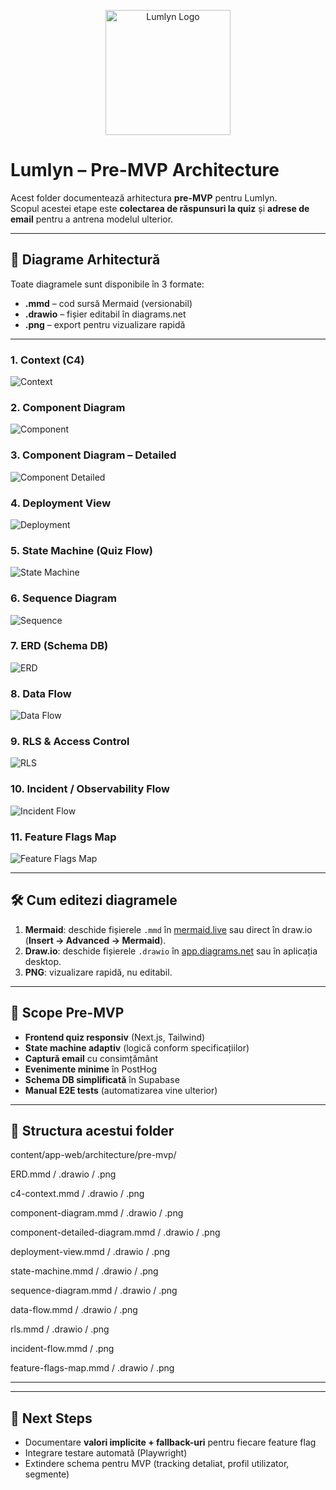 <p align="center">
  <img src="./lumlyn-logo-512.png" alt="Lumlyn Logo" width="200"/>
</p>

# Lumlyn – Pre-MVP Architecture

Acest folder documentează arhitectura **pre-MVP** pentru Lumlyn.  
Scopul acestei etape este **colectarea de răspunsuri la quiz** și **adrese de email** pentru a antrena modelul ulterior.

---

## 📐 Diagrame Arhitectură

Toate diagramele sunt disponibile în 3 formate:  
- **.mmd** – cod sursă Mermaid (versionabil)  
- **.drawio** – fișier editabil în diagrams.net  
- **.png** – export pentru vizualizare rapidă

---

### 1. Context (C4)
![Context](./c4–context.png)

### 2. Component Diagram
![Component](./component-diagram.png)

### 3. Component Diagram – Detailed
![Component Detailed](./component-detailed-diagram.png)

### 4. Deployment View
![Deployment](./deployment-view.png)

### 5. State Machine (Quiz Flow)
![State Machine](./state-machine.png)

### 6. Sequence Diagram
![Sequence](./sequence-diagram.png)

### 7. ERD (Schema DB)
![ERD](./ERD.png)

### 8. Data Flow
![Data Flow](./data-flow.png)

### 9. RLS & Access Control
![RLS](./rls.png)

### 10. Incident / Observability Flow
![Incident Flow](./incident-flow.png)

### 11. Feature Flags Map
![Feature Flags Map](./feature-flags-map.png)

---

## 🛠️ Cum editezi diagramele

1. **Mermaid**: deschide fișierele `.mmd` în [mermaid.live](https://mermaid.live) sau direct în draw.io (**Insert → Advanced → Mermaid**).  
2. **Draw.io**: deschide fișierele `.drawio` în [app.diagrams.net](https://app.diagrams.net/) sau în aplicația desktop.  
3. **PNG**: vizualizare rapidă, nu editabil.  

---

## 🎯 Scope Pre-MVP
- **Frontend quiz responsiv** (Next.js, Tailwind)  
- **State machine adaptiv** (logică conform specificațiilor)  
- **Captură email** cu consimțământ  
- **Evenimente minime** în PostHog  
- **Schema DB simplificată** în Supabase  
- **Manual E2E tests** (automatizarea vine ulterior)  

---

## 📂 Structura acestui folder

content/app-web/architecture/pre-mvp/

ERD.mmd / .drawio / .png

c4-context.mmd / .drawio / .png

component-diagram.mmd / .drawio / .png

component-detailed-diagram.mmd / .drawio / .png

deployment-view.mmd / .drawio / .png

state-machine.mmd / .drawio / .png

sequence-diagram.mmd / .drawio / .png

data-flow.mmd / .drawio / .png

rls.mmd / .drawio / .png

incident-flow.mmd / .png

feature-flags-map.mmd / .drawio / .png


---


---

## 🔮 Next Steps
- Documentare **valori implicite + fallback-uri** pentru fiecare feature flag  
- Integrare testare automată (Playwright)  
- Extindere schema pentru MVP (tracking detaliat, profil utilizator, segmente)  

